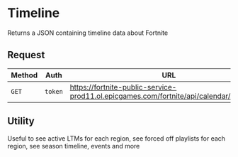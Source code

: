 # Timeline
Returns a JSON containing timeline data about Fortnite

## Request
| Method | Auth | URL |
| - | - | - |
| `GET` | `token` | https://fortnite-public-service-prod11.ol.epicgames.com/fortnite/api/calendar/v1/timeline |

## Utility
Useful to see active LTMs for each region, see forced off playlists for each region, see season timeline, events and more
